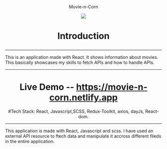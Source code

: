 <div align="center">
   Movie-n-Corn
</div>                      

<p align="center">
  
<img src="https://drive.google.com/file/d/1mzZIyYaRdZutfj-e0bTQHbYJz7GpPF2i/view?usp=sharing" />

</p>


<h1 align="center">
   
Introduction
</h1>

<hr/>
This is an application made with React. It shows information about movies. This basically showcases my skills to fetch APIs and how to handle APIs.
<br/>
 
<hr/>

<div align="center">

   
# Live Demo -- https://movie-n-corn.netlify.app <br/>
#Tech Stack: React, Javascript,SCSS, Redux-Toolkit, axios, dayJs, React-dom. <br/>
</div>

<hr/>
<p align="center">
   
This application is made with React, Javascript and scss. I have used an external API resource to ftech data and manipulate it accross different fileds in the entire application.
</p>
